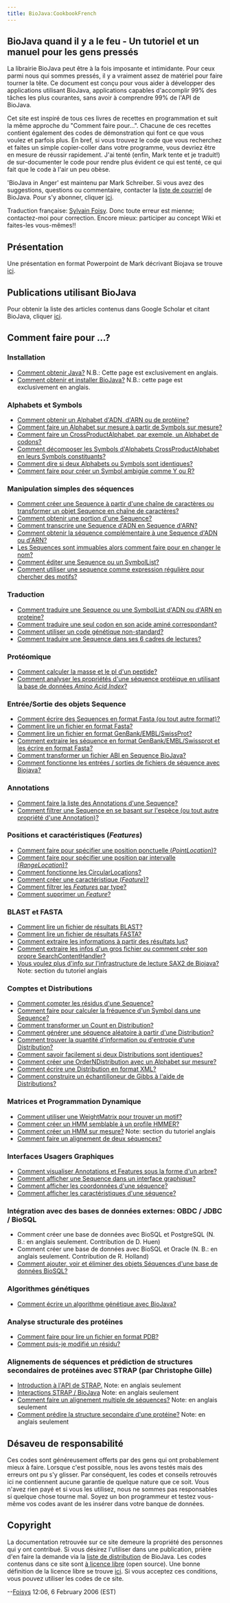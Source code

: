 ```yaml
---
title: BioJava:CookbookFrench
---
```


BioJava quand il y a le feu - Un tutoriel et un manuel pour les gens pressés
----------------------------------------------------------------------------

La librairie BioJava peut être à la fois imposante et intimidante. Pour
ceux parmi nous qui sommes pressés, il y a vraiment assez de matériel
pour faire tourner la tête. Ce document est conçu pour vous aider à
développer des applications utilisant BioJava, applications capables
d'accomplir 99% des tâches les plus courantes, sans avoir à comprendre
99% de l'API de BioJava.

Cet site est inspiré de tous ces livres de recettes en programmation et
suit la même approche du "Comment faire pour...". Chacune de ces
recettes contient également des codes de démonstration qui font ce que
vous voulez et parfois plus. En bref, si vous trouvez le code que vous
recherchez et faites un simple copier-coller dans votre programme, vous
devriez être en mesure de réussir rapidement. J'ai tenté (enfin, Mark
tente et je traduit!) de sur-documenter le code pour rendre plus évident
ce qui est tenté, ce qui fait que le code à l'air un peu obèse.

'BioJava in Anger' est maintenu par Mark Schreiber. Si vous avez des
suggestions, questions ou commentaire, contacter la [liste de
courriel](mailto://biojava-l@biojava.org) de BioJava. Pour s'y abonner,
cliquer [ici](http://www.biojava.org/mailman/listinfo/biojava-l).

Traduction française: [Sylvain
Foisy](mailto://sylvain.foisyCHEZbioneq.qc.ca). Donc toute erreur est
mienne; contactez-moi pour correction. Encore mieux: participer au
concept Wiki et faites-les vous-mêmes!!

Présentation
------------

Une présentation en format Powerpoint de Mark décrivant Biojava se
trouve [ici](http://www.biojava.org/docs/bj_in_anger/BioJavaAPI.ppt).

Publications utilisant BioJava
------------------------------

Pour obtenir la liste des articles contenus dans Google Scholar et
citant BioJava, cliquer
[ici](http://scholar.google.com/scholar?q=biojava&ie=UTF-8&oe=UTF-8&hl=en).

Comment faire pour ...?
-----------------------

### Installation

-   [Comment obtenir Java?](http://java.sun.com/downloads) N.B.: Cette
    page est exclusivement en anglais.
-   [Comment obtenir et installer
    BioJava?](http://biojava.open-bio.org/wiki/BioJava:GetStarted) N.B.:
    cette page est exclusivement en anglais.

### Alphabets et Symbols

-   [Comment obtenir un Alphabet d'ADN, d'ARN ou de
    protéine?](BioJava:CookbookFrench:Alphabets "wikilink")
-   [Comment faire un Alphabet sur mesure à partir de Symbols sur
    mesure?](BioJava:CookbookFrench:Alphabets:CustomAlphabets "wikilink")
-   [Comment faire un CrossProductAlphabet, par exemple, un Alphabet de
    codons?](BioJava:CookbookFrench:Alphabets:CrossProduct "wikilink")
-   [Comment décomposer les Symbols d'Alphabets CrossProductAlphabet en
    leurs Symbols
    constituants?](BioJava:CookbookFrench:Alphabets:Component "wikilink")
-   [Comment dire si deux Alphabets ou Symbols sont
    identiques?](BioJava:CookbookFrench:Alphabets:Canonical "wikilink")
-   [Comment faire pour créer un Symbol ambigüe comme Y ou
    R?](BioJava:CookbookFrench:Alphabets:Ambiguity "wikilink")

### Manipulation simples des séquences

-   [Comment créer une Sequence à partir d'une chaîne de caractères ou
    transformer un objet Sequence en chaîne de
    caractères?](BioJava:CookbookFrench:Sequence "wikilink")
-   [Comment obtenir une portion d'une
    Sequence?](BioJava:CookbookFrench:Sequence:SubSequence "wikilink")
-   [Comment transcrire une Sequence d'ADN en Sequence
    d'ARN?](BioJava:CookbookFrench:Sequence:Transcribe "wikilink")
-   [Comment obtenir la séquence complémentaire à une Sequence d'ADN ou
    d'ARN?](BioJava:CookbookFrench:Sequence:Reverse "wikilink")
-   [Les Sequences sont immuables alors comment faire pour en changer le
    nom?](BioJava:CookbookFrench:Sequence:ChangeName "wikilink")
-   [Comment éditer une Sequence ou un
    SymbolList?](BioJava:CookbookFrench:Sequence:Edit "wikilink")
-   [Comment utiliser une sequence comme expression régulière pour
    chercher des
    motifs?](BioJava:CookbookFrench:Sequence:Regex "wikilink")

### Traduction

-   [Comment traduire une Sequence ou une SymbolList d'ADN ou d'ARN en
    proteine?](BioJava:CookbookFrench:Translation "wikilink")
-   [Comment traduire une seul codon en son acide aminé
    correspondant?](BioJava:CookbookFrench:Translation:Single "wikilink")
-   [Comment utiliser un code génétique
    non-standard?](BioJava:CookbookFrench:Translation:NonStandard "wikilink")
-   [Comment traduire une Sequence dans ses 6 cadres de
    lectures?](BioJava:CookbookFrench:Translation:SixFrame "wikilink")

### Protéomique

-   [Comment calculer la masse et le pI d'un
    peptide?](BioJava:CookbookFrench:Proteomics "wikilink")
-   [Comment analyser les propriétés d'une séquence protéique en
    utilisant la base de données *Amino Acid
    Index*?](BioJava:CookbookFrench:Proteomics:AAindex "wikilink")

### Entrée/Sortie des objets Sequence

-   [Comment écrire des Sequences en format Fasta (ou tout autre
    format)?](BioJava:CookbookFrench:SeqIO:WriteInFasta "wikilink")
-   [Comment lire un fichier en format
    Fasta?](BioJava:CookbookFrench:SeqIO:ReadFasta "wikilink")
-   [Comment lire un fichier en format
    GenBank/EMBL/SwissProt?](BioJava:CookbookFrench:SeqIO:ReadGES "wikilink")
-   [Comment extraire les séquence en format GenBank/EMBL/Swissprot et
    les écrire en format
    Fasta?](BioJava:CookbookFrench:SeqIO:GBToFasta "wikilink")
-   [Comment transformer un fichier ABI en Sequence
    BioJava?](BioJava:CookbookFrench:SeqIO:ABItoSequence "wikilink")
-   [Comment fonctionne les entrées / sorties de fichiers de séquence
    avec Biojava?](BioJava:CookbookFrench:SeqIO:Echo "wikilink")

### Annotations

-   [Comment faire la liste des Annotations d'une
    Sequence?](BioJava:CookbookFrench:Annotations:List "wikilink")
-   [Comment filtrer une Sequence en se basant sur l'espèce (ou tout
    autre propriété d'une
    Annotation)?](BioJava:CookbookFrench:Annotations:Filter "wikilink")

### Positions et caractéristiques (*Features*)

-   [Comment faire pour spécifier une position ponctuelle
    (*PointLocation*)?](BioJava:CookbookFrench:Locations:Point "wikilink")
-   [Comment faire pour spécifier une position par intervalle
    (*RangeLocation*)?](BioJava:CookbookFrench:Locations:Range "wikilink")
-   [Comment fonctionne les
    CircularLocations?](BioJava:CookbookFrench:Locations:Circular "wikilink")
-   [Comment créer une caractéristique
    (*Feature*)?](BioJava:CookbookFrench:Locations:Feature "wikilink")
-   [Comment filtrer les *Features* par
    type?](BioJava:CookbookFrench:Locations:Filter "wikilink")
-   [Comment supprimer un
    *Feature*?](BioJava:CookbookFrench:Locations:Remove "wikilink")

### BLAST et FASTA

-   [Comment lire un fichier de résultats
    BLAST?](BioJava:CookbookFrench:Blast:Parser "wikilink")
-   [Comment lire un fichier de résultats
    FASTA?](BioJava:CookbookFrench:Fasta:Parser "wikilink")
-   [Comment extraire les informations à partir des résultats
    lus?](BioJava:CookbookFrench:Blast:Extract "wikilink")
-   [Comment extraire les infos d'un gros fichier ou comment créer son
    propre
    SearchContentHandler?](BioJava:CookbookFrench:Blast:Echo "wikilink")
-   [Vous voulez plus d'info sur l'infrastructure de lecture SAX2 de
    Biojava?](BioJava:Tutorial:Blast-like_Parsing_Cook_Book "wikilink")
    Note: section du tutoriel anglais

### Comptes et Distributions

-   [Comment compter les résidus d'une
    Sequence?](BioJava:CookbookFrench:Count:Residues "wikilink")
-   [Comment faire pour calculer la fréquence d'un Symbol dans une
    Sequence?](BioJava:CookbookFrench:Count:Frequency "wikilink")
-   [Comment transformer un Count en
    Distribution?](BioJava:CookbookFrench:Count:ToDistrib "wikilink")
-   [Comment générer une séquence aléatoire à partir d'une
    Distribution?](BioJava:CookbookFrench:Distribution:RandomSeqs "wikilink")
-   [Comment trouver la quantité d'information ou d'entropie d'une
    Distribution?](BioJava:CookbookFrench:Distirbution:Entropy "wikilink")
-   [Comment savoir facilement si deux Distributions sont
    identiques?](BioJava:CookbookFrench:Distirbution:Emission "wikilink")
-   [Comment créer une OrderNDistribution avec un Alphabet sur
    mesure?](BioJava:CookbookFrench:Distirbution:Custom "wikilink")
-   [Comment écrire une Distribution en format
    XML?](BioJava:CookbookFrench:Distribution:XML "wikilink")
-   [Comment construire un échantilloneur de Gibbs à l'aide de
    Distributions?](BioJava:CookbookFrench:Distribution:Gibbs "wikilink")

### Matrices et Programmation Dynamique

-   [Comment utiliser une WeightMatrix pour trouver un
    motif?](BioJava:CookbookFrench:DP:WeightMatrix "wikilink")
-   [Comment créer un HMM semblable à un profile
    HMMER?](BioJava:CookbookFrench:DP:HMM "wikilink")
-   [Comment créer un HMM sur
    mesure?](BioJava:Tutorial:Dynamic_programming_examples "wikilink")
    Note: section du tutoriel anglais
-   [Comment faire un alignement de deux
    séquences?](BioJava:CookbookFrench:DP:PairWise "wikilink")

### Interfaces Usagers Graphiques

-   [Comment visualiser Annotations et Features sous la forme d'un
    arbre?](BioJava:CookbookFrench:Interfaces:ViewAsTree "wikilink")
-   [Comment afficher une Sequence dans un interface
    graphique?](BioJava:CookbookFrench:Interfaces:ViewInGUI "wikilink")
-   [Comment afficher les coordonnées d'une
    séquence?](BioJava:CookbookFrench:Interfaces:Coordinates "wikilink")
-   [Comment afficher les caractéristiques d'une
    séquence?](BioJava:CookbookFrench:Interfaces:Features "wikilink")

### Intégration avec des bases de données externes: OBDC / JDBC / BioSQL

-   Comment créer une base de données avec BioSQL et PostgreSQL (N. B.:
    en anglais seulement. Contribution de D. Huen)
-   Comment créer une base de données avec BioSQL et Oracle (N. B.: en
    anglais seulement. Contribution de R. Holland)
-   [Comment ajouter, voir et éliminer des objets Séquences d'une base
    de données BioSQL?](BioJava:CookbookFrench:BioSQL:Manage "wikilink")

### Algorithmes génétiques

-   [Comment écrire un algorithme génétique avec
    BioJava?](BioJava:CookbookFrench:GA "wikilink")

### Analyse structurale des protéines

-   [Comment faire pour lire un fichier en format
    PDB?](BioJava:CookbookFrench:PDB:Read "wikilink")
-   [Comment puis-je modifié un
    résidu?](BioJava:CookbookFrench:PDB:Mutate "wikilink")

### Alignements de séquences et prédiction de structures secondaires de protéines avec STRAP (par Christophe Gille)

-   [Introduction à l'API de
    STRAP.](http://www.charite.de/bioinf/strap/Scripting.html) Note: en
    anglais seulement
-   [Interactions STRAP /
    BioJava](http://www.charite.de/bioinf/strap/biojava.html) Note: en
    anglais seulement
-   [Comment faire un alignement multiple de
    séquences?](http://www.charite.de/bioinf/strap/biojavaInAnger_SequenceAligner.html)
    Note: en anglais seulement
-   [Comment prédire la structure secondaire d'une
    protéine?](http://www.charite.de/bioinf/strap/biojavaInAnger_SecondaryStructure_Predictor.html)
    Note: en anglais seulement

Désaveu de responsabilité
-------------------------

Ces codes sont généreusement offerts par des gens qui ont probablement
mieux à faire. Lorsque c'est possible, nous les avons testés mais des
erreurs ont pu s'y glisser. Par conséquent, les codes et conseils
retrouvés ici ne contiennent aucune garantie de quelque nature que ce
soit. Vous n'avez rien payé et si vous les utilisez, nous ne sommes pas
responsables si quelque chose tourne mal. Soyez un bon programmeur et
testez vous-même vos codes avant de les insérer dans votre banque de
données.

Copyright
---------

La documentation retrouvée sur ce site demeure la propriété des
personnes qui y ont contribué. Si vous désirez l'utiliser dans une
publication, prière d'en faire la demande via la [liste de
distribution](mailto://biojava-l@biojava.org) de BioJava. Les codes
contenus dans ce site sont [à licence
libre](http://fr.wikipedia.org/wiki/Open_Source) (open source). Une
bonne définition de la licence libre se trouve
[ici](http://www.opensource.org/docs/definition_plain.php). Si vous
acceptez ces conditions, vous pouvez utiliser les codes de ce site.

--[Foisys](User:Foisys "wikilink") 12:06, 6 February 2006 (EST)
